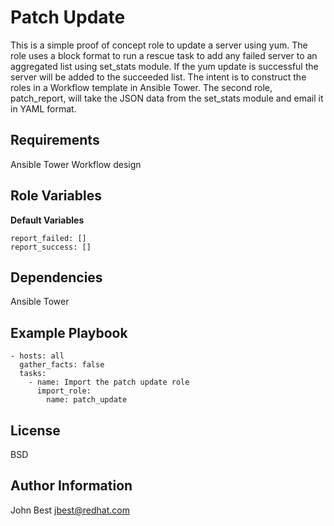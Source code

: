 Patch Update
=========

This is a simple proof of concept role to update a server using yum.  The role uses a block format to run a rescue task to add any failed server to an aggregated list using set_stats module.  If the yum update is successful the server will be added to the succeeded list.  The intent is to construct the roles in a Workflow template in Ansible Tower.  The second role, patch_report, will take the JSON data from the set_stats module and email it in YAML format.

Requirements
------------

Ansible Tower
Workflow design

Role Variables
--------------

**Default Variables**
```
report_failed: []
report_success: []
```

Dependencies
------------

Ansible Tower

Example Playbook
----------------

    - hosts: all
      gather_facts: false
      tasks:
        - name: Import the patch update role
          import_role:
            name: patch_update

License
-------

BSD

Author Information
------------------

John Best <jbest@redhat.com>
